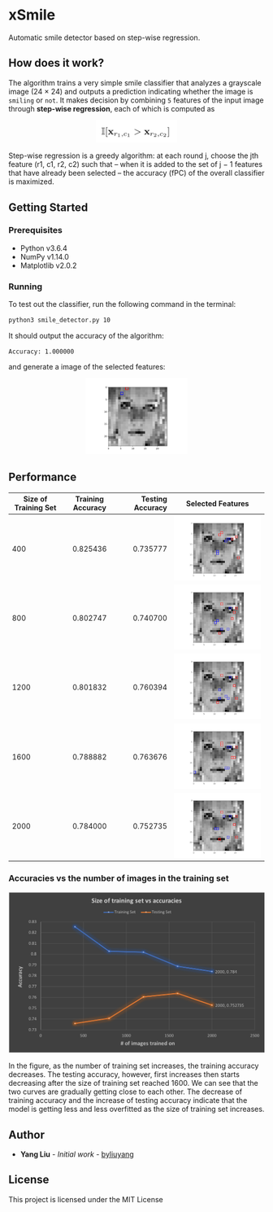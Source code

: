 # xSmile

Automatic smile detector based on step-wise regression.

## How does it work?
The algorithm trains a very simple smile classifier that analyzes a grayscale image (24 × 24) and outputs a prediction indicating whether the image is `smiling` or `not`. It makes decision by combining `5` features of the input image through **step-wise regression**, each of which is computed as 

<div align="center">
	<img width="160" src ="formula.png"/>
</div>

Step-wise regression is a greedy algorithm: at each round j, choose the jth feature (r1, c1, r2, c2) such that – when it is added to the set of j − 1 features that have already been selected – the accuracy (fPC) of the overall classifier is maximized. 

## Getting Started

### Prerequisites
- Python v3.6.4
- NumPy v1.14.0
- Matplotlib v2.0.2

### Running

To test out the classifier, run the following command in the terminal:

```bash
python3 smile_detector.py 10
```

It should output the accuracy of the algorithm:

```
Accuracy: 1.000000
```

and generate a image of the selected features:

<div align="center">
	<img width="200" src ="example_feature_10.png"/>
</div>

## Performance
| Size of Training Set | Training Accuracy | Testing Accuracy | Selected Features |
|---|:----:|----:|:----:|
|400 | 0.825436 | 0.735777 | ![Selected features with 400 training examples](example_features_400.png) |
| 800 | 0.802747 | 0.740700 | ![Selected features with 800 training examples](example_features_800.png) |
| 1200 | 0.801832 | 0.760394 | ![Selected features with 1200 training examples](example_features_1200.png) |
| 1600 | 0.788882 | 0.763676 | ![Selected features with 1600 training examples](example_features_1600.png) |
| 2000 | 0.784000 | 0.752735 | ![Selected features with 2000 training examples](example_features_2000.png) |

### Accuracies vs the number of images in the training set

![Accuracies vs the Size of the Training Set](accuracies.png) 

In the figure, as the number of training set increases, the training accuracy decreases. The testing accuracy, however, first increases then starts decreasing after the size of training set reached 1600. We can see that the two curves are gradually getting close to each other. The decrease of training accuracy and the increase of testing accuracy indicate that the model is getting less and less overfitted as the size of training set increases.

## Author

- **Yang Liu** - *Initial work* - [byliuyang](https://github.com/byliuyang)

## License
This project is licensed under the MIT License